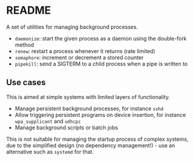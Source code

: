 # README

A set of utilities for managing background processes.

- `daemonize`: start the given process as a daemon using the double-fork method
- `renew`: restart a process whenever it returns (rate limited)
- `semaphore`: increment or decrement a stored counter
- `pipekill`: send a SIGTERM to a child process when a pipe is written to

## Use cases

This is aimed at simple systems with limited layers of functionality.

- Manage persistent background processes, for instance `sshd`
- Allow triggering persistent programs on device insertion, for instance
  `wpa_supplicant` and `udhcpc`
- Manage background scripts or batch jobs

This is not suitable for managing the startup process of complex systems, due
to the simplified design (no dependency management!) - use an alternative such
as `systemd` for that.

